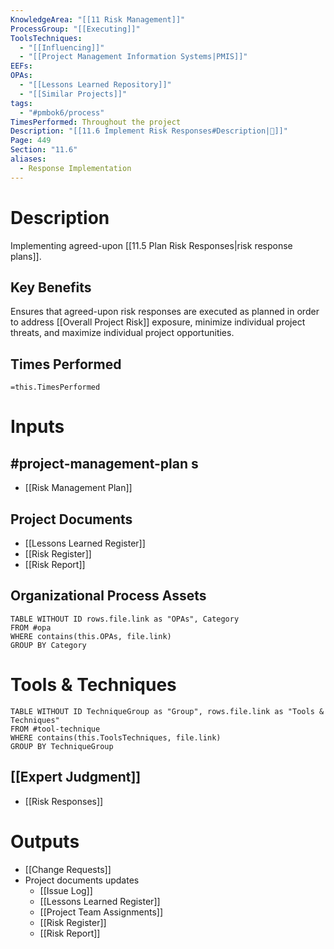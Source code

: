 ```yaml
---
KnowledgeArea: "[[11 Risk Management]]"
ProcessGroup: "[[Executing]]"
ToolsTechniques:
  - "[[Influencing]]"
  - "[[Project Management Information Systems|PMIS]]"
EEFs: 
OPAs:
  - "[[Lessons Learned Repository]]"
  - "[[Similar Projects]]"
tags:
  - "#pmbok6/process"
TimesPerformed: Throughout the project
Description: "[[11.6 Implement Risk Responses#Description|📝]]"
Page: 449
Section: "11.6"
aliases:
  - Response Implementation
---
```

# Description
Implementing agreed-upon [[11.5 Plan Risk Responses|risk response plans]].
## Key Benefits
Ensures that agreed-upon risk responses are executed as planned in order to address [[Overall Project Risk]] exposure, minimize individual project threats, and maximize individual project opportunities.
## Times Performed
`=this.TimesPerformed`
# Inputs
## #project-management-plan s
- [[Risk Management Plan]]
## Project Documents
- [[Lessons Learned Register]]
- [[Risk Register]]
- [[Risk Report]]
## Organizational Process Assets
```dataview
TABLE WITHOUT ID rows.file.link as "OPAs", Category
FROM #opa
WHERE contains(this.OPAs, file.link)
GROUP BY Category
```
# Tools & Techniques
```dataview
TABLE WITHOUT ID TechniqueGroup as "Group", rows.file.link as "Tools & Techniques"
FROM #tool-technique
WHERE contains(this.ToolsTechniques, file.link)
GROUP BY TechniqueGroup
```
## [[Expert Judgment]]
- [[Risk Responses]]
# Outputs
- [[Change Requests]]
- Project documents updates
	- [[Issue Log]]
	- [[Lessons Learned Register]]
	- [[Project Team Assignments]]
	- [[Risk Register]]
	- [[Risk Report]]